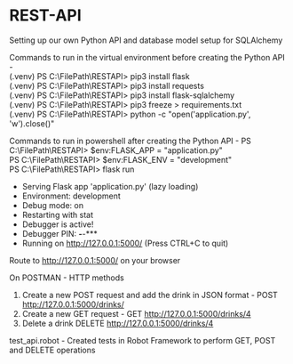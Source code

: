 # REST-API
Setting up our own Python API and database model setup for SQLAlchemy

Commands to run in the virtual environment before creating the Python API -<br />
(.venv) PS C:\FilePath\RESTAPI> pip3 install flask <br />
(.venv) PS C:\FilePath\RESTAPI> pip3 install requests <br />
(.venv) PS C:\FilePath\RESTAPI> pip3 install flask-sqlalchemy <br />
(.venv) PS C:\FilePath\RESTAPI> pip3 freeze > requirements.txt <br />
(.venv) PS C:\FilePath\RESTAPI> python -c "open('application.py', 'w').close()" <br />

Commands to run in powershell after creating the Python API -
PS C:\FilePath\RESTAPI> $env:FLASK_APP = "application.py" <br />
PS C:\FilePath\RESTAPI> $env:FLASK_ENV = "development" <br />
PS C:\FilePath\RESTAPI> flask run <br />
 * Serving Flask app 'application.py' (lazy loading) <br />
 * Environment: development <br />
 * Debug mode: on <br />
 * Restarting with stat <br />
 * Debugger is active! <br />
 * Debugger PIN: ***-***-*** <br />
 * Running on http://127.0.0.1:5000/ (Press CTRL+C to quit) <br />

Route to http://127.0.0.1:5000/ on your browser <br />

On POSTMAN - HTTP methods
1. Create a new POST request and add the drink in JSON format - 
POST http://127.0.0.1:5000/drinks/
2. Create a new GET request -
GET http://127.0.0.1:5000/drinks/4
3. Delete a drink
DELETE http://127.0.0.1:5000/drinks/4

test_api.robot - Created tests in Robot Framework to perform GET, POST and DELETE operations
